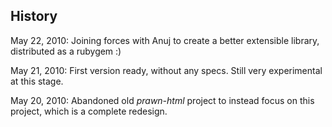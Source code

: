 ## History ##

May 22, 2010:
Joining forces with Anuj to create a better extensible library, distributed as a rubygem :)

May 21, 2010:
First version ready, without any specs. Still very experimental at this stage.

May 20, 2010:
Abandoned old *prawn-html* project to instead focus on this project, which is a complete redesign.